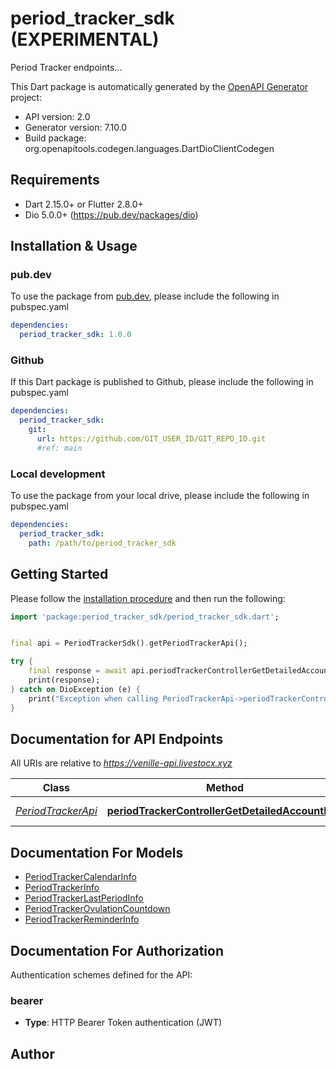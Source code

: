 # period_tracker_sdk (EXPERIMENTAL)
Period Tracker endpoints...

This Dart package is automatically generated by the [OpenAPI Generator](https://openapi-generator.tech) project:

- API version: 2.0
- Generator version: 7.10.0
- Build package: org.openapitools.codegen.languages.DartDioClientCodegen

## Requirements

* Dart 2.15.0+ or Flutter 2.8.0+
* Dio 5.0.0+ (https://pub.dev/packages/dio)

## Installation & Usage

### pub.dev
To use the package from [pub.dev](https://pub.dev), please include the following in pubspec.yaml
```yaml
dependencies:
  period_tracker_sdk: 1.0.0
```

### Github
If this Dart package is published to Github, please include the following in pubspec.yaml
```yaml
dependencies:
  period_tracker_sdk:
    git:
      url: https://github.com/GIT_USER_ID/GIT_REPO_ID.git
      #ref: main
```

### Local development
To use the package from your local drive, please include the following in pubspec.yaml
```yaml
dependencies:
  period_tracker_sdk:
    path: /path/to/period_tracker_sdk
```

## Getting Started

Please follow the [installation procedure](#installation--usage) and then run the following:

```dart
import 'package:period_tracker_sdk/period_tracker_sdk.dart';


final api = PeriodTrackerSdk().getPeriodTrackerApi();

try {
    final response = await api.periodTrackerControllerGetDetailedAccountInfo();
    print(response);
} catch on DioException (e) {
    print("Exception when calling PeriodTrackerApi->periodTrackerControllerGetDetailedAccountInfo: $e\n");
}

```

## Documentation for API Endpoints

All URIs are relative to *https://venille-api.livestocx.xyz*

Class | Method | HTTP request | Description
------------ | ------------- | ------------- | -------------
[*PeriodTrackerApi*](doc/PeriodTrackerApi.md) | [**periodTrackerControllerGetDetailedAccountInfo**](doc/PeriodTrackerApi.md#periodtrackercontrollergetdetailedaccountinfo) | **GET** /v1/period-tracker/tracker/history | 


## Documentation For Models

 - [PeriodTrackerCalendarInfo](doc/PeriodTrackerCalendarInfo.md)
 - [PeriodTrackerInfo](doc/PeriodTrackerInfo.md)
 - [PeriodTrackerLastPeriodInfo](doc/PeriodTrackerLastPeriodInfo.md)
 - [PeriodTrackerOvulationCountdown](doc/PeriodTrackerOvulationCountdown.md)
 - [PeriodTrackerReminderInfo](doc/PeriodTrackerReminderInfo.md)


## Documentation For Authorization


Authentication schemes defined for the API:
### bearer

- **Type**: HTTP Bearer Token authentication (JWT)


## Author




